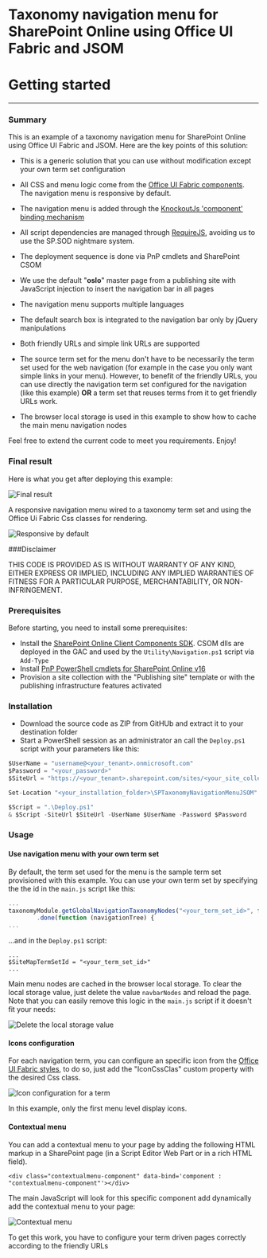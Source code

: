 # Taxonomy navigation menu for SharePoint Online using Office UI Fabric and JSOM

# Getting started

----------

### Summary

This is an example of a taxonomy navigation menu for SharePoint Online using Office UI Fabric and JSOM. Here are the key points of this solution:

- This is a generic solution that you can use without modification except your own term set configuration

- All CSS and menu logic come from the [Office UI Fabric components](http://dev.office.com/fabric/components). The navigation menu is responsive by default.
 
- The navigation menu is added through the [KnockoutJs 'component' binding mechanism](http://knockoutjs.com/documentation/component-binding.html)

- All script dependencies are managed through [RequireJS](http://requirejs.org/), avoiding us to use the SP.SOD nightmare system.

- The deployment sequence is done via PnP cmdlets and SharePoint CSOM

- We use the default "**oslo**" master page from a publishing site with JavaScript injection to insert the navigation bar in all pages

- The navigation menu supports multiple languages

- The default search box is integrated to the navigation bar only by jQuery manipulations

- Both friendly URLs and simple link URLs are supported 

- The source term set for the menu don't have to be necessarily the term set used for the web navigation (for example in the case you only want simple links in your menu). However, to benefit of the friendly URLs, you can use directly the navigation term set configured for the navigation (like this example) **OR** a term set that reuses terms from it to get friendly URLs work.

- The browser local storage is used in this example to show how to cache the main menu navigation nodes

Feel free to extend the current code to meet you requirements. Enjoy!

### Final result
Here is what you get after deploying this example:

![Final result](http://thecollaborationcorner.com/wp-content/uploads/2016/02/final_taxonomy_menu.png)

A responsive navigation menu wired to a taxonomy term set and using the Office Ui Fabric Css classes for rendering.

![Responsive by default](http://thecollaborationcorner.com/wp-content/uploads/2016/02/final_taxonomy_menu_responsive.png)

###Disclaimer

THIS CODE IS PROVIDED AS IS WITHOUT WARRANTY OF ANY KIND, EITHER EXPRESS OR IMPLIED, INCLUDING ANY IMPLIED WARRANTIES OF FITNESS FOR A PARTICULAR PURPOSE, MERCHANTABILITY, OR NON-INFRINGEMENT.

### Prerequisites

Before starting, you need to install some prerequisites:

- Install the [SharePoint Online Client Components SDK](https://www.microsoft.com/en-ca/download/details.aspx?id=42038). CSOM dlls are deployed in the GAC and used by the `Utility\Navigation.ps1` script via `Add-Type`
- Install [PnP PowerShell cmdlets for SharePoint Online v16](https://github.com/OfficeDev/PnP-PowerShell/tree/master/Binaries)
- Provision a site collection with the "Publishing site" template or with the publishing infrastructure features activated

### Installation

- Download the source code as ZIP from GitHUb and extract it to your destination folder
- Start a PowerShell session as an administrator an call the `Deploy.ps1` script with your parameters like this:

```csharp
$UserName = "username@<your_tenant>.onmicrosoft.com"
$Password = "<your_password>"
$SiteUrl = "https://<your_tenant>.sharepoint.com/sites/<your_site_collection>"

Set-Location "<your_installation_folder>\SPTaxonomyNavigationMenuJSOM"

$Script = ".\Deploy.ps1" 
& $Script -SiteUrl $SiteUrl -UserName $UserName -Password $Password

```

### Usage

#### Use navigation menu with your own term set

By default, the term set used for the menu is the sample term set provisioned with this example. You can use your own term set by specifying the the id in the `main.js` script like this:

```javascript
...
taxonomyModule.getGlobalNavigationTaxonomyNodes("<your_term_set_id>", false)
		.done(function (navigationTree) {
...
```

...and in the `Deploy.ps1` script:
```
...
$SiteMapTermSetId = "<your_term_set_id>"
...
```

Main menu nodes are cached in the browser local storage. To clear the local storage value, just delete the value `navbarNodes` and reload the page. Note that you can easily remove this logic in the `main.js` script if it doesn't fit your needs:

![Delete the local storage value](http://thecollaborationcorner.com/wp-content/uploads/2016/02/final_local_storage.png)

#### Icons configuration

For each navigation term, you can configure an specific icon from the [Office UI Fabric styles](http://dev.office.com/fabric/styles), to do so, just add the "IconCssClas" custom property with the desired Css class. 

![Icon configuration for a term](http://thecollaborationcorner.com/wp-content/uploads/2016/02/icon_configuration.png)

In this example, only the first menu level display icons.

#### Contextual menu

You can add a contextual menu to your page by adding the following HTML markup in a SharePoint page (in a Script Editor Web Part or in a rich HTML field).

`<div class="contextualmenu-component" data-bind='component : "contextualmenu-component"'></div>`

The main JavaScript will look for this specific component add dynamically add the contextual menu to your page:

![Contextual menu](http://thecollaborationcorner.com/wp-content/uploads/2016/02/final_taxonomy_menu_contextual.png)

To get this work, you have to configure your term driven pages correctly according to the friendly URLs
